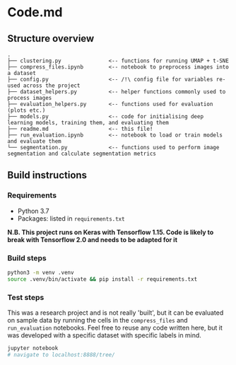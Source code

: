 # Code.md

## Structure overview

```
.
├── clustering.py               <-- functions for running UMAP + t-SNE
├── compress_files.ipynb        <-- notebook to preprocess images into a dataset
├── config.py                   <-- /!\ config file for variables re-used across the project
├── dataset_helpers.py          <-- helper functions commonly used to process images
├── evaluation_helpers.py       <-- functions used for evaluation (plots etc.)            
├── models.py                   <-- code for initialising deep learning models, training them, and evaluating them
├── readme.md                   <-- this file!
├── run_evaluation.ipynb        <-- notebook to load or train models and evaluate them
└── segmentation.py             <-- functions used to perform image segmentation and calculate segmentation metrics
```

## Build instructions

### Requirements

* Python 3.7
* Packages: listed in `requirements.txt`

**N.B. This project runs on Keras with Tensorflow 1.15. Code is likely to break with Tensorflow 2.0 and needs to be adapted for it**

### Build steps

```bash
python3 -m venv .venv
source .venv/bin/activate && pip install -r requirements.txt
```

### Test steps

This was a research project and is not really 'built', but it can be evaluated on sample data by running the cells in the `compress_files` and `run_evaluation` notebooks. Feel free to reuse any code written here, but it was developed with a specific dataset with specific labels in mind.

```bash
jupyter notebook
# navigate to localhost:8888/tree/
```
